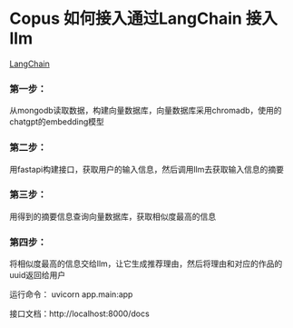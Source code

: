 # Copus 如何接入通过LangChain 接入llm


[LangChain](https://python.langchain.com/docs/get_started/introduction.html)

### 第一步：
从mongodb读取数据，构建向量数据库，向量数据库采用chromadb，使用的chatgpt的embedding模型
### 第二步：
用fastapi构建接口，获取用户的输入信息，然后调用llm去获取输入信息的摘要
### 第三步：
用得到的摘要信息查询向量数据库，获取相似度最高的信息
### 第四步：
将相似度最高的信息交给llm，让它生成推荐理由，然后将理由和对应的作品的uuid返回给用户

运行命令：
uvicorn app.main:app

接口文档：http://localhost:8000/docs